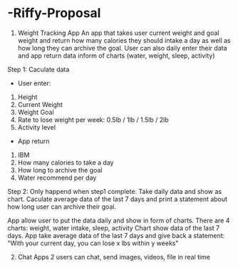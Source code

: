 # -Riffy-Proposal


1. Weight Tracking App
An app that takes user current weight and goal weight and return how many calories they should intake a day as well as how long they can archive the goal. User can also daily enter their data and app return data inform of charts (water, weight, sleep, activity)

Step 1: Caculate data
* User enter:
1. Height
2. Current Weight
3. Weight Goal
4. Rate to lose weight per week: 0.5lb / 1lb / 1.5lb / 2lb
5. Activity level

 * App return
 1. IBM
 2. How many calories to take a day
 3. How long to archive the goal
 4. Water recommend per day

Step 2: Only happend when step1 complete. Take daily data and show as chart. Caculate average data of the last 7 days and print a statement about how long user can archive their goal.

App allow user to put the data daily and show in form of charts. There are 4 charts: weight, water intake, sleep, activity
Chart show data of the last 7 days. App take average data of the last 7 days and give back a statement: "With your current day, you can lose x lbs within y weeks"

2. Chat Apps
2 users can chat, send images, videos, file in real time
